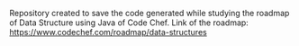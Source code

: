 Repository created to save the code generated while studying the roadmap of Data Structure using Java of Code Chef. Link of the roadmap: https://www.codechef.com/roadmap/data-structures
